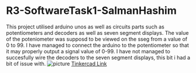 # R3-SoftwareTask1-SalmanHashim

This project utilised arduino unos as well as circuits parts such as potentiometers and decoders as well as seven segment displays.
The value of the poteniometer was supposd to be viewed on the sseg from a value of 0 to 99.
I have managed to connect the arduino to the potentiometer so that it may properly output a signal value of 0-99.
I have not managed to succesfully wire the decoders to the seven segment displays, this bit i had a bit of issue with.
![picture](picture.png "Picture")
[Tinkercad Link](https://www.tinkercad.com/things/1WtuN13zPmq)
